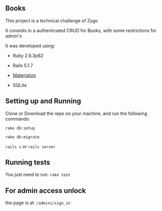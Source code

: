 ## Books

This project is a technical challenge of Zygo

It consists in a authenticated CRUD for Books, with some restrictions for admin's

It was developed using:

* Ruby 2.6.3p62

* Rails 5.1.7

* [Materialize](https://materializecss.com/) 

* SQLite

## Setting up and Running

Clone or Download the repo on your machine, and run the following commands:

`rake db:setup`

`rake db:migrate`

`rails s` or `rails server`

## Running tests

You just need to run:
`rake test`

## For admin access unlock

the page is at: `/admins/sign_in`
